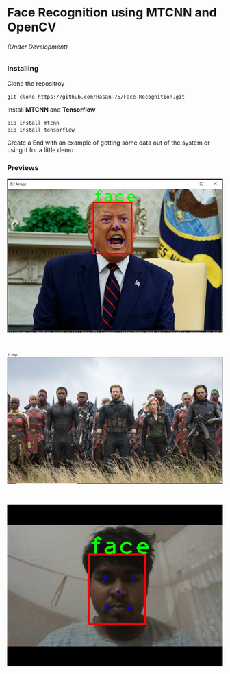 # Face Recognition using MTCNN and OpenCV
###### (Under Development)


### Installing

Clone the repositroy

```
git clone https://github.com/Hasan-75/Face-Recognition.git
```

Install **MTCNN** and **Tensorflow**

```
pip install mtcnn
pip install tensorflow
```
Create a 
End with an example of getting some data out of the system or using it for a little demo


### Previews
![Face detection](images/screenshots/1.JPG)
<p>&nbsp;</p>

![Multiple face detection](images/screenshots/2.JPG)
<p>&nbsp;</p>

![Realtime detection](images/screenshots/video.gif)
